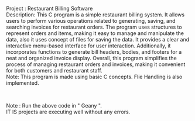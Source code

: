 <p>
 Project : Restaurant Billing Software<br>
 Description: This C program is a simple restaurant billing system. It allows users to perform various operations related to generating, saving, and searching invoices for restaurant orders. The program uses structures to represent orders and items, making it easy to manage and manipulate the data, also it uses concept of files for saving the data. It provides a clear and interactive menu-based interface for user interaction. Additionally, it incorporates functions to generate bill headers, bodies, and footers for a neat and organized invoice display. Overall, this program simplifies the process of managing restaurant orders and invoices, making it convenient for both customers and restaurant staff.<br>
 Note: This program is made using basic C concepts. Flie Handling is also implemented.
 </p>
<br>
<p>Note : Run the above code in " Geany ".<br> IT IS projects are executing well without any errors. </p>
